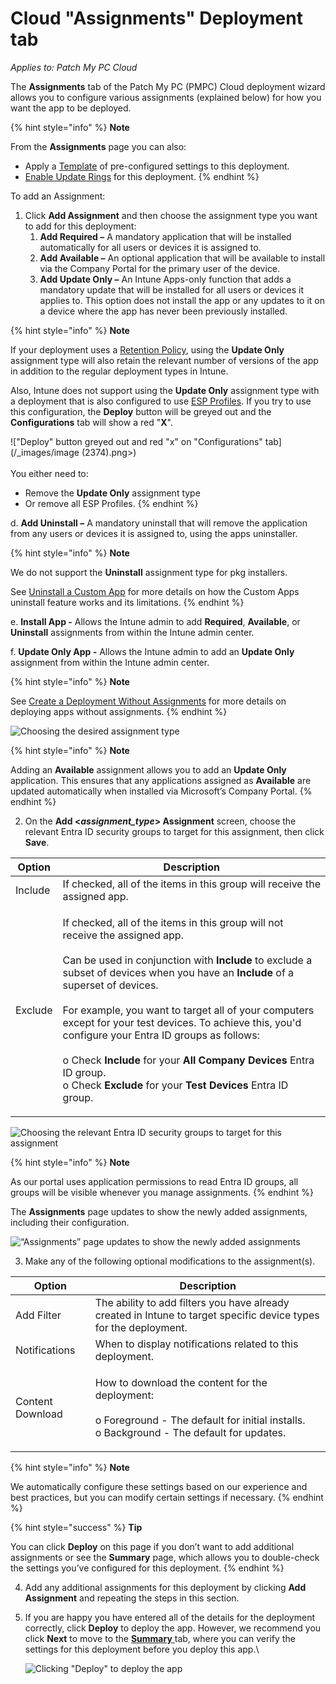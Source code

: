 # Cloud "Assignments" Deployment tab

_Applies to: Patch My PC Cloud_

The **Assignments** tab of the Patch My PC (PMPC) Cloud deployment wizard allows you to configure various assignments (explained below) for how you want the app to be deployed.

{% hint style="info" %}
**Note**

From the **Assignments** page you can also:

* Apply a [Template](../use-a-template-in-cloud-deployments.md) of pre-configured settings to this deployment.
* [Enable Update Rings](../cloud-update-rings/create-update-rings-in-cloud.md) for this deployment.
{% endhint %}

To add an Assignment:

1. Click **Add Assignment** and then choose the assignment type you want to add for this deployment:
   1. **Add Required –** A mandatory application that will be installed automatically for all users or devices it is assigned to.
   2. **Add Available –** An optional application that will be available to install via the Company Portal for the primary user of the device.
   3. **Add Update Only –** An Intune Apps-only function that adds a mandatory update that will be installed for all users or devices it applies to. This option does not install the app or any updates to it on a device where the app has never been previously installed.

{% hint style="info" %}
**Note**

If your deployment uses a [Retention Policy](cloud-configurations-deployment-tab/retention-policy-deployments.md), using the **Update Only** assignment type will also retain the relevant number of versions of the app in addition to the regular deployment types in Intune.

Also, Intune does not support using the **Update Only** assignment type with a deployment that is also configured to use [ESP Profiles](cloud-configurations-deployment-tab/esp-profiles-deployments.md). If you try to use this configuration, the **Deploy** button will be greyed out and the **Configurations** tab will show a red "**X**".

!\["Deploy" button greyed out and red "x" on "Configurations" tab]\(/\_images/image (2374).png>)\
\
You either need to:

* Remove the **Update Only** assignment type
* Or remove all ESP Profiles.
{% endhint %}

d. **Add Uninstall –** A mandatory uninstall that will remove the application from any users or devices it is assigned to, using the apps uninstaller.

{% hint style="info" %}
**Note**

We do not support the **Uninstall** assignment type for pkg installers.

See [Uninstall a Custom App](../../custom-apps/custom-apps-reference/uninstall-a-custom-app.md) for more details on how the Custom Apps uninstall feature works and its limitations.
{% endhint %}

e. **Install App -** Allows the Intune admin to add **Required**, **Available**, or **Uninstall** assignments from within the Intune admin center.

f. **Update Only App -** Allows the Intune admin to add an **Update Only** assignment from within the Intune admin center.

{% hint style="info" %}
**Note**

See [Create a Deployment Without Assignments](../create-a-cloud-deployment-without-assignments.md) for more details on deploying apps without assignments.
{% endhint %}

![Choosing the desired assignment type](../../../.gitbook/assets/image-\(2386\).png)

{% hint style="info" %}
**Note**

Adding an **Available** assignment allows you to add an **Update Only** application. This ensures that any applications assigned as **Available** are updated automatically when installed via Microsoft’s Company Portal.
{% endhint %}

2. On the **Add <**_**assignment\_type**_**> Assignment** screen, choose the relevant Entra ID security groups to target for this assignment, then click **Save**.

| Option  | Description                                                                                                                                                                                                                                                                                                                                                                                                                                                                                                                                                                                                           |
| ------- | --------------------------------------------------------------------------------------------------------------------------------------------------------------------------------------------------------------------------------------------------------------------------------------------------------------------------------------------------------------------------------------------------------------------------------------------------------------------------------------------------------------------------------------------------------------------------------------------------------------------- |
| Include | If checked, all of the items in this group will receive the assigned app.                                                                                                                                                                                                                                                                                                                                                                                                                                                                                                                                             |
| Exclude | <p>If checked, all of the items in this group will not receive the assigned app.<br><br>Can be used in conjunction with <strong>Include</strong> to exclude a subset of devices when you have an <strong>Include</strong> of a superset of devices.<br><br>For example, you want to target all of your computers except for your test devices. To achieve this, you'd configure your Entra ID groups as follows:<br><br>o Check <strong>Include</strong> for your <strong>All Company Devices</strong> Entra ID group.<br>o Check <strong>Exclude</strong> for your <strong>Test Devices</strong> Entra ID group.</p> |

![Choosing the relevant Entra ID security groups to target for this assignment](../../../.gitbook/assets/image-\(2387\).png)

{% hint style="info" %}
**Note**

As our portal uses application permissions to read Entra ID groups, all groups will be visible whenever you manage assignments.
{% endhint %}

The **Assignments** page updates to show the newly added assignments, including their configuration.

![“Assignments” page updates to show the newly added assignments](../../../.gitbook/assets/image-\(2388\).png)

3. Make any of the following optional modifications to the assignment(s).

| Option           | Description                                                                                                                                               |
| ---------------- | --------------------------------------------------------------------------------------------------------------------------------------------------------- |
| Add Filter       | The ability to add filters you have already created in Intune to target specific device types for the deployment.                                         |
| Notifications    | When to display notifications related to this deployment.                                                                                                 |
| Content Download | <p>How to download the content for the deployment:<br><br>o Foreground - The default for initial installs.<br>o Background - The default for updates.</p> |

{% hint style="info" %}
**Note**

We automatically configure these settings based on our experience and best practices, but you can modify certain settings if necessary.
{% endhint %}

{% hint style="success" %}
**Tip**

You can click **Deploy** on this page if you don’t want to add additional assignments or see the **Summary** page, which allows you to double-check the settings you’ve configured for this deployment.
{% endhint %}

4. Add any additional assignments for this deployment by clicking **Add Assignment** and repeating the steps in this section.
5.  If you are happy you have entered all of the details for the deployment correctly, click **Deploy** to deploy the app. However, we recommend you click **Next** to move to the [**Summary** ](cloud-summary-deployment-tab.md)tab, where you can verify the settings for this deployment before you deploy this app.\\

    ![Clicking "Deploy" to deploy the app](../../../.gitbook/assets/image-\(2390\).png)

